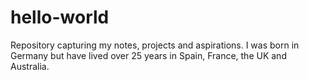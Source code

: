 # hello-world
Repository capturing my notes, projects and aspirations.
I was born in Germany but have lived over 25 years in Spain, France, the UK and Australia.